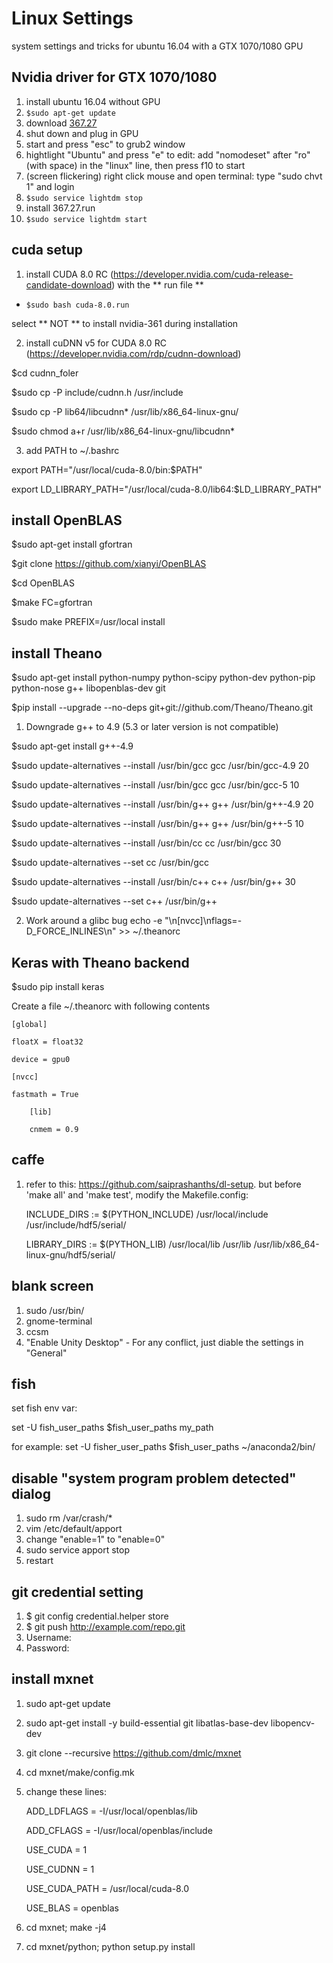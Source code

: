 # Linux Settings
system settings and tricks for ubuntu 16.04 with a GTX 1070/1080 GPU

## Nvidia driver for GTX 1070/1080
1. install ubuntu 16.04 without GPU
2. ```$sudo apt-get update```
3. download [367.27](http://www.nvidia.com/download/driverResults.aspx/104284/en-us)
4. shut down and plug in GPU
5. start and press "esc" to grub2 window
6. hightlight "Ubuntu" and press "e" to edit: add "nomodeset" after "ro" (with space) in the "linux" line, then press f10 to start
7. (screen flickering) right click mouse and open terminal: type "sudo chvt 1" and login
8. ```$sudo service lightdm stop```
9. install 367.27.run
10. ```$sudo service lightdm start```


## cuda setup

1. install CUDA 8.0 RC (https://developer.nvidia.com/cuda-release-candidate-download) with the ** run file **
    
* ```$sudo bash cuda-8.0.run```

select ** NOT ** to install nvidia-361 during installation

2. install cuDNN v5 for CUDA 8.0 RC (https://developer.nvidia.com/rdp/cudnn-download)
     
 $cd cudnn_foler
    
 $sudo cp -P include/cudnn.h /usr/include
    
 $sudo cp -P lib64/libcudnn* /usr/lib/x86_64-linux-gnu/
    
 $sudo chmod a+r /usr/lib/x86_64-linux-gnu/libcudnn*

3. add PATH to ~/.bashrc

export PATH="/usr/local/cuda-8.0/bin:$PATH"

export LD_LIBRARY_PATH="/usr/local/cuda-8.0/lib64:$LD_LIBRARY_PATH"


## install OpenBLAS

$sudo apt-get install gfortran

$git clone https://github.com/xianyi/OpenBLAS

$cd OpenBLAS

$make FC=gfortran

$sudo make PREFIX=/usr/local install

## install Theano

$sudo apt-get install python-numpy python-scipy python-dev python-pip python-nose g++ libopenblas-dev git

$pip install --upgrade --no-deps git+git://github.com/Theano/Theano.git

1. Downgrade g++ to 4.9 (5.3 or later version is not compatible)

$sudo apt-get install g++-4.9

$sudo update-alternatives --install /usr/bin/gcc gcc /usr/bin/gcc-4.9 20

$sudo update-alternatives --install /usr/bin/gcc gcc /usr/bin/gcc-5 10

$sudo update-alternatives --install /usr/bin/g++ g++ /usr/bin/g++-4.9 20

$sudo update-alternatives --install /usr/bin/g++ g++ /usr/bin/g++-5 10

$sudo update-alternatives --install /usr/bin/cc cc /usr/bin/gcc 30

$sudo update-alternatives --set cc /usr/bin/gcc

$sudo update-alternatives --install /usr/bin/c++ c++ /usr/bin/g++ 30

$sudo update-alternatives --set c++ /usr/bin/g++

2. Work around a glibc bug
echo -e "\n[nvcc]\nflags=-D_FORCE_INLINES\n" >> ~/.theanorc

## Keras with Theano backend

$sudo pip install keras

Create a file ~/.theanorc with following contents

	[global]

	floatX = float32
	
	device = gpu0

	[nvcc]
	
	fastmath = True

        [lib]
        
        cnmem = 0.9

## caffe
1. refer to this: https://github.com/saiprashanths/dl-setup. but before 'make all' and 'make test', modify the Makefile.config:

	INCLUDE_DIRS := $(PYTHON_INCLUDE) /usr/local/include /usr/include/hdf5/serial/

	LIBRARY_DIRS := $(PYTHON_LIB) /usr/local/lib /usr/lib /usr/lib/x86_64-linux-gnu/hdf5/serial/


## blank screen
1. sudo /usr/bin/
2. gnome-terminal
3. ccsm
4. "Enable Unity Desktop" - For any conflict, just diable the settings in "General"


## fish
set fish env var:

set -U fish_user_paths $fish_user_paths my_path

for example: set -U fisher_user_paths $fish_user_paths ~/anaconda2/bin/

## disable "system program problem detected" dialog
1. sudo rm /var/crash/*
2. vim /etc/default/apport
3. change "enable=1" to "enable=0"
4. sudo service apport stop
5. restart

## git credential setting
1. $ git config credential.helper store
2. $ git push http://example.com/repo.git
3. Username: <type your username>
4. Password: <type your password>

## install mxnet
1. sudo apt-get update
2. sudo apt-get install -y build-essential git libatlas-base-dev libopencv-dev
3. git clone --recursive https://github.com/dmlc/mxnet
4. cd mxnet/make/config.mk
5. change these lines:
   
   ADD_LDFLAGS = -I/usr/local/openblas/lib
   
   ADD_CFLAGS =  -I/usr/local/openblas/include

   USE_CUDA = 1
 
   USE_CUDNN = 1
   
   USE_CUDA_PATH = /usr/local/cuda-8.0

   USE_BLAS = openblas

6. cd mxnet; make -j4
7. cd mxnet/python; python setup.py install
